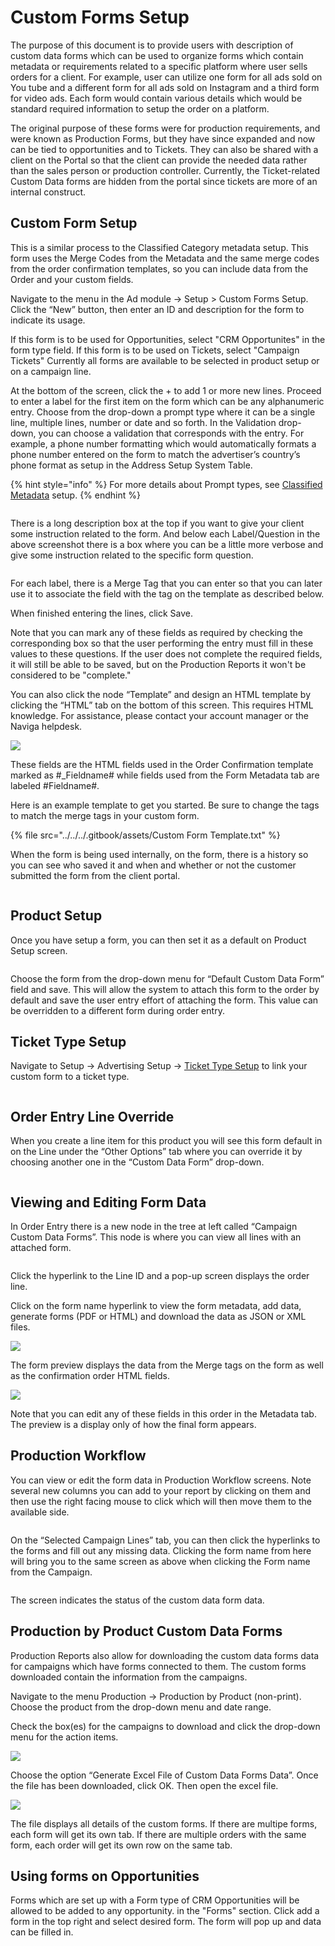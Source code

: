 # Custom Forms Setup

The purpose of this document is to provide users with description of custom data forms which can be used to organize forms which contain metadata or requirements related to a specific platform where user sells orders for a client. For example, user can utilize one form for all ads sold on You tube and a different form for all ads sold on Instagram and a third form for video ads. Each form would contain various details which would be standard required information to setup the order on a platform.

The original purpose of these forms were for production requirements, and were known as Production Forms, but they have since expanded and now can be tied to opportunities and to Tickets. They can also be shared with a client on the Portal so that the client can provide the needed data rather than the sales person or production controller. Currently, the Ticket-related Custom Data forms are hidden from the portal since tickets are more of an internal construct.

## Custom Form Setup <a href="#_toc115263573" id="_toc115263573"></a>

This is a similar process to the Classified Category metadata setup. This form uses the Merge Codes from the Metadata and the same merge codes from the order confirmation templates, so you can include data from the Order and your custom fields.

Navigate to the menu in the Ad module -> Setup > Custom Forms Setup. Click the “New” button, then enter an ID and description for the form to indicate its usage.

If this form is to be used for Opportunities, select "CRM Opportunites" in the form type field. If this form is to be used on Tickets, select "Campaign Tickets" Currently all forms are available to be selected in product setup or on a campaign line.

At the bottom of the screen, click the + to add 1 or more new lines. Proceed to enter a label for the first item on the form which can be any alphanumeric entry. Choose from the drop-down a prompt type where it can be a single line, multiple lines, number or date and so forth. In the Validation drop-down, you can choose a validation that corresponds with the entry. For example, a phone number formatting which would automatically formats a phone number entered on the form to match the advertiser’s country’s phone format as setup in the Address Setup System Table.

{% hint style="info" %}
For more details about Prompt types, see [Classified Metadata](classified-setup/category-tree-categories.md#category-metadata) setup.
{% endhint %}

<figure><img src="../../../.gitbook/assets/image (626).png" alt=""><figcaption></figcaption></figure>

There is a long description box at the top if you want to give your client some instruction related to the form. And below each Label/Question in the above screenshot there is a box where you can be a little more verbose and give some instruction related to the specific form question.

<figure><img src="../../../.gitbook/assets/image (1633).png" alt=""><figcaption></figcaption></figure>

For each label, there is a Merge Tag that you can enter so that you can later use it to associate the field with the tag on the template as described below.

When finished entering the lines, click Save.

Note that you can mark any of these fields as required by checking the corresponding box so that the user performing the entry must fill in these values to these questions. If the user does not complete the required fields, it will still be able to be saved, but on the Production Reports it won't be considered to be "complete."

You can also click the node “Template” and design an HTML template by clicking the “HTML” tab on the bottom of this screen. This requires HTML knowledge. For assistance, please contact your account manager or the Naviga helpdesk.

![](<../../../.gitbook/assets/2 (1).jpeg>)

These fields are the HTML fields used in the Order Confirmation template marked as #\_Fieldname# while fields used from the Form Metadata tab are labeled #Fieldname#.

Here is an example template to get you started. Be sure to change the tags to match the merge tags in your custom form.

{% file src="../../../.gitbook/assets/Custom Form Template.txt" %}

When the form is being used internally, on the form, there is a history so you can see who saved it and when and whether or not the customer submitted the form from the client portal.

<figure><img src="../../../.gitbook/assets/image (690).png" alt=""><figcaption></figcaption></figure>

## Product Setup <a href="#_toc115263574" id="_toc115263574"></a>

Once you have setup a form, you can then set it as a default on Product Setup screen.

<figure><img src="../../../.gitbook/assets/image (645).png" alt=""><figcaption></figcaption></figure>

Choose the form from the drop-down menu for “Default Custom Data Form” field and save. This will allow the system to attach this form to the order by default and save the user entry effort of attaching the form. This value can be overridden to a different form during order entry.

## Ticket Type Setup

Navigate to Setup -> Advertising Setup -> [Ticket Type Setup](advertising-setup/campaign-tickets-and-adjustment-tickets.md#\_toc102043876) to link your custom form to a ticket type.

<figure><img src="../../../.gitbook/assets/image (1054).png" alt=""><figcaption></figcaption></figure>

## Order Entry Line Override <a href="#_toc115263575" id="_toc115263575"></a>

When you create a line item for this product you will see this form default in on the Line under the “Other Options” tab where you can override it by choosing another one in the “Custom Data Form” drop-down.

<figure><img src="../../../.gitbook/assets/image (1369).png" alt=""><figcaption></figcaption></figure>

## Viewing and Editing Form Data <a href="#_toc115263576" id="_toc115263576"></a>

In Order Entry there is a new node in the tree at left called “Campaign Custom Data Forms”. This node is where you can view all lines with an attached form.

<figure><img src="../../../.gitbook/assets/image (1533).png" alt=""><figcaption></figcaption></figure>

Click the hyperlink to the Line ID and a pop-up screen displays the order line.

Click on the form name hyperlink to view the form metadata, add data, generate forms (PDF or HTML) and download the data as JSON or XML files.

![](<../../../.gitbook/assets/6 (12).png>)

The form preview displays the data from the Merge tags on the form as well as the confirmation order HTML fields.

![](<../../../.gitbook/assets/7 (11).png>)

Note that you can edit any of these fields in this order in the Metadata tab. The preview is a display only of how the final form appears.

## Production Workflow <a href="#_toc115263577" id="_toc115263577"></a>

You can view or edit the form data in Production Workflow screens. Note several new columns you can add to your report by clicking on them and then use the right facing mouse to click which will then move them to the available side.

<figure><img src="../../../.gitbook/assets/image (596).png" alt=""><figcaption></figcaption></figure>

On the “Selected Campaign Lines” tab, you can then click the hyperlinks to the forms and fill out any missing data. Clicking the form name from here will bring you to the same screen as above when clicking the Form name from the Campaign.

<figure><img src="../../../.gitbook/assets/image (420).png" alt=""><figcaption></figcaption></figure>

The screen indicates the status of the custom data form data.

## Production by Product Custom Data Forms <a href="#_toc115263578" id="_toc115263578"></a>

Production Reports also allow for downloading the custom data forms data for campaigns which have forms connected to them. The custom forms downloaded contain the information from the campaigns.

Navigate to the menu Production -> Production by Product (non-print). Choose the product from the drop-down menu and date range.

Check the box(es) for the campaigns to download and click the drop-down menu for the action items.

![](<../../../.gitbook/assets/11 (3).png>)

Choose the option “Generate Excel File of Custom Data Forms Data”. Once the file has been downloaded, click OK. Then open the excel file.

![](<../../../.gitbook/assets/12 (25).png>)

The file displays all details of the custom forms. If there are multipe forms, each form will get its own tab. If there are multiple orders with the same form, each order will get its own row on the same tab.

## Using forms on Opportunities

Forms which are set up with a Form type of CRM Opportunities will be allowed to be added to any opportunity. in the "Forms" section. Click add a form in the top right and select desired form. The form will pop up and data can be filled in.

<figure><img src="../../../.gitbook/assets/image (1436).png" alt=""><figcaption></figcaption></figure>
